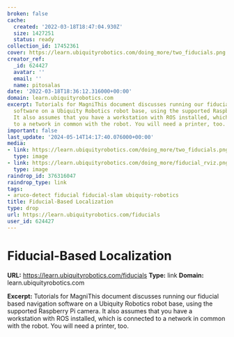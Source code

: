 ```yaml
---
broken: false
cache:
  created: '2022-03-18T18:47:04.930Z'
  size: 1427251
  status: ready
collection_id: 17452361
cover: https://learn.ubiquityrobotics.com/doing_more/two_fiducials.png
creator_ref:
  _id: 624427
  avatar: ''
  email: ''
  name: pitosalas
date: '2022-03-18T18:36:12.316000+00:00'
domain: learn.ubiquityrobotics.com
excerpt: Tutorials for MagniThis document discusses running our fiducial based navigation
  software on a Ubiquity Robotics robot base, using the supported Raspberry Pi camera.
  It also assumes that you have a workstation with ROS installed, which is connected
  to a network in common with the robot. You will need a printer, too.
important: false
last_update: '2024-05-14T14:17:40.076000+00:00'
media:
- link: https://learn.ubiquityrobotics.com/doing_more/two_fiducials.png
  type: image
- link: https://learn.ubiquityrobotics.com/doing_more/fiducial_rviz.png
  type: image
raindrop_id: 376316047
raindrop_type: link
tags:
- aruco-detect fiducial fiducial-slam ubiquity-robotics
title: Fiducial-Based Localization
type: drop
url: https://learn.ubiquityrobotics.com/fiducials
user_id: 624427
---
```


# Fiducial-Based Localization

**URL:** https://learn.ubiquityrobotics.com/fiducials
**Type:** link
**Domain:** learn.ubiquityrobotics.com

**Excerpt:** Tutorials for MagniThis document discusses running our fiducial based navigation software on a Ubiquity Robotics robot base, using the supported Raspberry Pi camera. It also assumes that you have a workstation with ROS installed, which is connected to a network in common with the robot. You will need a printer, too.
